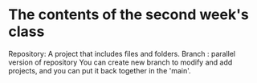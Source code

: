 # The contents of the second week's class

Repository: A project that includes files and folders. 
Branch : parallel version of repository
         You can create new branch to modify and add projects, and you can put it back together in the 'main'.
